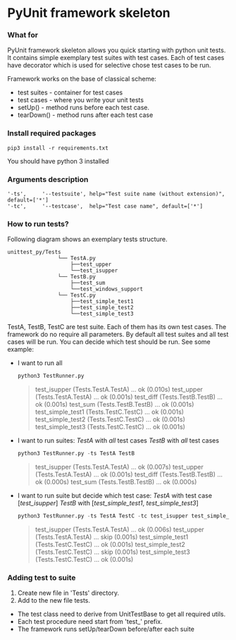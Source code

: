 # PyUnit framework skeleton

### What for

PyUnit framework skeleton allows you quick starting with python unit tests.
It contains simple exemplary test suites with test cases.
Each of test cases have decorator which is used for selective chose test cases to be run.

Framework works on the base of classical scheme:

- test suites - container for test cases
- test cases - where you write your unit tests
- setUp()  - method runs before each test case. 
- tearDown() - method runs after each test case

### Install required packages

```
pip3 install -r requirements.txt
```
You should have python 3 installed

### Arguments description

```
'-ts',     '--testsuite', help="Test suite name (without extension)", default=['*']
'-tc',     '--testcase',  help="Test case name", default=['*']
```

### How to run tests?

Following diagram shows an exemplary tests structure.

```
unittest_py/Tests
                └── TestA.py
                    ├──test_upper
                    └──test_isupper
                └── TestB.py
                    ├──test_sum
                    └──test_windows_support  
                └── TestC.py
                    ├──test_simple_test1
                    ├──test_simple_test2
                    └──test_simple_test3
```
TestA, TestB, TestC are test suite.  Each of them has its own test cases.
The framework do no require all parameters.  By default all test suites and all test cases will be run. 
You can decide which test should be run. See some example:

- I want to run all

  ```python
  python3 TestRunner.py 
  ```

  >   test_isupper (Tests.TestA.TestA) ... ok (0.010s)
  >   test_upper (Tests.TestA.TestA) ... ok (0.001s)
  >   test_diff (Tests.TestB.TestB) ... ok (0.001s)
  >   test_sum (Tests.TestB.TestB) ... ok (0.001s)
  >   test_simple_test1 (Tests.TestC.TestC) ... ok (0.001s)
  >   test_simple_test2 (Tests.TestC.TestC) ... ok (0.001s)
  >   test_simple_test3 (Tests.TestC.TestC) ... ok (0.001s)

- I want to run suites: 
  *TestA*  with *all* test cases
  *TestB*  with *all* test cases

  ```python
  python3 TestRunner.py -ts TestA TestB
  ```

  >   test_isupper (Tests.TestA.TestA) ... ok (0.007s)
  >   test_upper (Tests.TestA.TestA) ... ok (0.001s)
  >   test_diff (Tests.TestB.TestB) ... ok (0.000s)
  >   test_sum (Tests.TestB.TestB) ... ok (0.000s)

- I want to run suite but decide which test case: 
  *TestA* with test case [*test_isupper*]
  *TestB* with [*test_simple_test1*, *test_simple_test3*]

  ```python
  python3 TestRunner.py -ts TestA TestC -tc test_isupper test_simple_test1 test_simple_test3
  ```

  >   test_isupper (Tests.TestA.TestA) ... ok (0.006s)
  >   test_upper (Tests.TestA.TestA) ... skip (0.001s)
  >   test_simple_test1 (Tests.TestC.TestC) ... ok (0.001s)
  >   test_simple_test2 (Tests.TestC.TestC) ... skip (0.001s)
  >   test_simple_test3 (Tests.TestC.TestC) ... ok (0.001s)

### Adding test to suite
1. Create new file in 'Tests' directory. 
2. Add to the new file tests.
- The test class need to derive from UnitTestBase to get all required utils.
- Each test procedure need start from 'test_' prefix.
- The framework runs setUp/tearDown before/after each  suite


